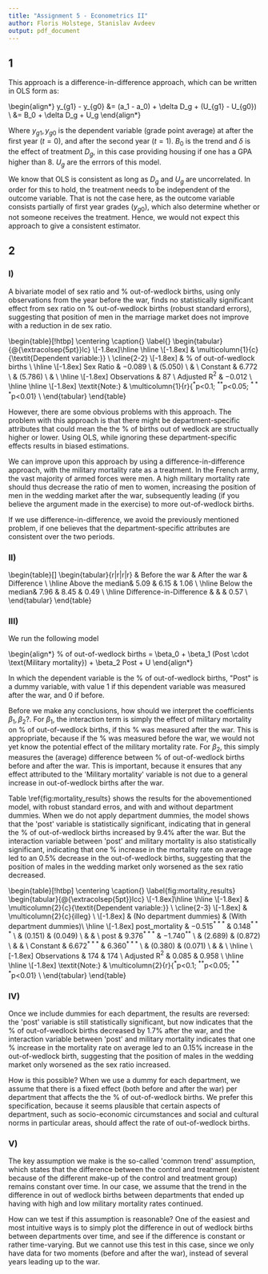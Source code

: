 ```yaml
---
title: "Assignment 5 - Econometrics II"
author: Floris Holstege, Stanislav Avdeev
output: pdf_document
---
```





## 1

This approach is a difference-in-difference approach, which can be written in OLS form as: 

\begin{align*}
  y_{g1} - y_{g0} &= (a_1 - a_0) + \delta D_g + (U_{g1} - U_{g0}) \\
  &= B_0 + \delta D_g + U_g
\end{align*}

Where $y_{g1}, y_{g0}$ is the dependent variable (grade point average) at after the first year ($t = 0$), and after the second year ($t = 1$). $B_0$ is the trend and $\delta$ is the effect of treatment $D_g$, in this case providing housing if one has a GPA higher than 8. $U_g$ are the errrors of this model. 

We know that OLS is consistent as long as $D_g$ and $U_g$ are uncorrelated. In order for this to hold, the treatment needs to be independent of the outcome variable. That is not the case here, as the outcome variable consists partially of first year grades ($y_{g0}$), which also determine whether or not someone receives the treatment. Hence, we would not expect this approach to give a consistent estimator. 


## 2 

### I) 

A bivariate model of sex ratio and \% out-of-wedlock births, using only observations from the year before the war, finds no statistically significant effect from sex ratio on \% out-of-wedlock births (robust standard errors), suggesting that position of men in the marriage market does not improve with a reduction in de sex ratio. 


\begin{table}[!htbp] \centering 
  \caption{} 
  \label{} 
\begin{tabular}{@{\extracolsep{5pt}}lc} 
\\[-1.8ex]\hline 
\hline \\[-1.8ex] 
 & \multicolumn{1}{c}{\textit{Dependent variable:}} \\ 
\cline{2-2} 
\\[-1.8ex] & \% of out-of-wedlock births \\ 
\hline \\[-1.8ex] 
 Sex Ratio & $-$0.089 \\ 
  & (5.050) \\ 
  & \\ 
 Constant & 6.772 \\ 
  & (5.786) \\ 
  & \\ 
\hline \\[-1.8ex] 
Observations & 87 \\ 
Adjusted R$^{2}$ & $-$0.012 \\ 
\hline 
\hline \\[-1.8ex] 
\textit{Note:}  & \multicolumn{1}{r}{$^{*}$p$<$0.1; $^{**}$p$<$0.05; $^{***}$p$<$0.01} \\ 
\end{tabular} 
\end{table} 

However, there are some obvious problems with this approach. The problem with this approach is that there might be department-specific attributes that could mean the the \% of births out of wedlock are structually higher or lower. Using OLS, while ignoring these department-specific effects results in biased estimations. 

We can improve upon this approach by using a difference-in-difference approach, with the military mortality rate as a treatment. In the French army, the vast majority of armed forces were men. A high military mortality rate should thus decrease the ratio of men to women, increasing the position of men in the wedding market after the war, subsequently leading (if you believe the argument made in the exercise) to more out-of-wedlock births. 

If we use difference-in-difference, we avoid the previously mentioned problem, if one believes that the department-specific attributes are consistent over the two periods. 

### II) 


\begin{table}[]
\begin{tabular}{r|r|r|r}
                  & Before the war & After the war & Difference \\
                  \hline
 Above the median&  5.09 & 6.15 & 1.06    \\
 \hline
 Below the median&  7.96 & 8.45 & 0.49   \\
 \hline 
 Difference-in-Difference & & & 0.57 \\
\end{tabular}
\end{table}


### III)


We run the following model

\begin{align*}
  \% of out-of-wedlock births = \beta_0 + \beta_1 (Post \cdot \text{Military mortality}) + \beta_2 Post + U
\end{align*}

In which the dependent variable is the \% of out-of-wedlock births, "Post" is a dummy variable, with value 1 if this dependent variable was measured after the war, and 0 if before. 

Before we make any conclusions, how should we interpret the coefficients $\beta_1, \beta_2$?. For $\beta_1$, the interaction term is simply the effect of military mortality on  \% of out-of-wedlock births, if  this \% was measured after the war. This is appropriate, because if the \% was measured before the war, we would not yet know the potential effect of the military mortality rate. For $\beta_2$, this simply measures the (average) difference between \% of out-of-wedlock births before and after the war. This is important, because it ensures that any effect attributed to the 'Military mortality' variable is not due to a general increase in out-of-wedlock births after the war. 

Table \ref{fig:mortality_results} shows the results for the abovementioned model, with robust standard erros, and with and without department dummies. 
When we do not apply department dummies, the model shows that the 'post' variable is statistically significant, indicating that in general the \% of out-of-wedlock births increased by 9.4\% after the war. But the interaction variable between 'post' and military mortality is also statistically significant, indicating that one \% increase in the mortality rate on average led to an 0.5\% decrease in the out-of-wedlock births, suggesting that the position of males in the wedding market only worsened as the sex ratio decreased. 


\begin{table}[!htbp] \centering 
  \caption{} 
  \label{fig:mortality_results} 
\begin{tabular}{@{\extracolsep{5pt}}lcc} 
\\[-1.8ex]\hline 
\hline \\[-1.8ex] 
 & \multicolumn{2}{c}{\textit{Dependent variable:}} \\ 
\cline{2-3} 
\\[-1.8ex] & \multicolumn{2}{c}{illeg} \\ 
\\[-1.8ex] & (No department dummies) & (With department dummies)\\ 
\hline \\[-1.8ex] 
 post\_mortality & $-$0.515$^{***}$ & 0.148$^{***}$ \\ 
  & (0.151) & (0.049) \\ 
  & & \\ 
 post & 9.376$^{***}$ & $-$1.740$^{**}$ \\ 
  & (2.689) & (0.872) \\ 
  & & \\ 
 Constant & 6.672$^{***}$ & 6.360$^{***}$ \\ 
  & (0.380) & (0.071) \\ 
  & & \\ 
\hline \\[-1.8ex] 
Observations & 174 & 174 \\ 
Adjusted R$^{2}$ & 0.085 & 0.958 \\ 
\hline 
\hline \\[-1.8ex] 
\textit{Note:}  & \multicolumn{2}{r}{$^{*}$p$<$0.1; $^{**}$p$<$0.05; $^{***}$p$<$0.01} \\ 
\end{tabular} 
\end{table} 

### IV)

Once we include dummies for each department, the results are reversed: the 'post' variable is still statistically significant, but now indicates that the \% of out-of-wedlock births decreased by 1.7\% after the war, and the interaction variable between 'post' and military mortality indicates that one \% increase in the mortality rate on average led to an 0.15\% increase in the out-of-wedlock birth,  suggesting that the position of males in the wedding market only worsened as the sex ratio increased.

How is this possible? When we use a dummy for each department, we assume that there is a fixed effect (both before and after the war) per department that affects the the \% of out-of-wedlock births. We prefer this specification, because it seems plausible that certain aspects of department, such as socio-economic circumstances and social and cultural norms in particular areas, should affect the rate of out-of-wedlock births. 


### V) 

The key assumption we make is the so-called 'common trend' assumption, which states that the difference between the control and treatment (existent because of the different make-up of the control and treatment group) remains constant over time. In our case, we assume that the trend in the difference in out of wedlock births between departments that ended up having with high and low military mortality rates continued. 

How can we test if this assumption is reasonable? One of the easiest and most intuitive ways is to simply plot the difference in out of wedlock births between departments over time, and see if the difference is constant or rather time-varying. But we cannot use this test in this case, since we only have data for two moments (before and after the war), instead of several years leading up to the war. 
